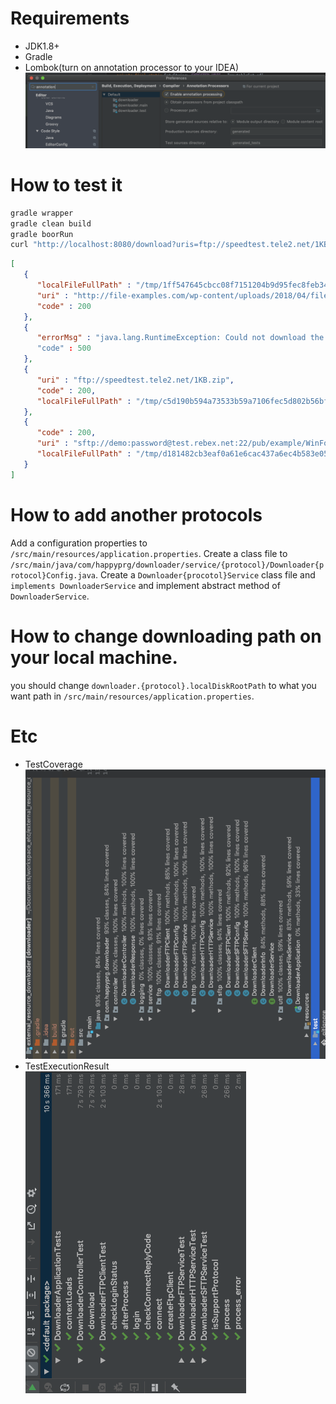 # Requirements
* JDK1.8+
* Gradle
* Lombok(turn on annotation processor to your IDEA)
![Lombok_IDEA](./docs/images/lombok.png)
# How to test it
```bash
gradle wrapper
gradle clean build
gradle boorRun
curl "http://localhost:8080/download?uris=ftp://speedtest.tele2.net/1KB.zip,sftp://demo:password@test.rebex.net:22/pub/example/WinFormClient.png,http://file-examples.com/wp-content/uploads/2018/04/file_example_AVI_1280_1_5MG.avi,ftp://speedtest.tele2.net/NOTFOUND.zip" | json_pp
```
```json
[
   {
      "localFileFullPath" : "/tmp/1ff547645cbcc08f7151204b9d95fec8feb34db7f558222cc286a5e7bbdb2ed9/c07febadafd9c7a34fbd4c31e568e30562de0a4af532ecbdf3856a5e801f3061.avi",
      "uri" : "http://file-examples.com/wp-content/uploads/2018/04/file_example_AVI_1280_1_5MG.avi",
      "code" : 200
   },
   {
      "errorMsg" : "java.lang.RuntimeException: Could not download the file at - speedtest.tele2.net/NOTFOUND.zip"
      "code" : 500
   },
   {
      "uri" : "ftp://speedtest.tele2.net/1KB.zip",
      "code" : 200,
      "localFileFullPath" : "/tmp/c5d190b594a73533b59a7106fec5d802b56bf3a328b96ff09a6433ccb7e7f0fa/89fcc7bddba84b41f243ebe4bf4521005bf0afb4ad2e54b42ca47813ec161029.zip"
   },
   {
      "code" : 200,
      "uri" : "sftp://demo:password@test.rebex.net:22/pub/example/WinFormClient.png",
      "localFileFullPath" : "/tmp/d181482cb3eaf0a61e6cac437a6ec4b583e05a2644d1fe424e73e976ef3a6649/d39a14e3a0fd1dbb0f01725133998f572a443e15d42baae7cef7a713f1822fd1.png"
   }
]

```
# How to add another protocols
Add a configuration properties to `/src/main/resources/application.properties`.
Create a class file to `/src/main/java/com/happyprg/downloader/service/{protocol}/Downloader{protocol}Config.java`.
Create a `Downloader{procotol}Service` class file and `implements DownloaderService` and implement abstract method of `DownloaderService`.

# How to change downloading path on your local machine.
you should change `downloader.{protocol}.localDiskRootPath` to what you want path in `/src/main/resources/application.properties`.

# Etc
* TestCoverage
![TestCoverage](./docs/images/test_coverage_of_src.png)
* TestExecutionResult
![TestExecutionResult](./docs/images/test_execution_time.png)
